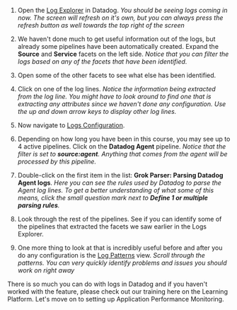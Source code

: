 1. Open the <a href="https://app.datadoghq.com/logs" target="_datadog">Log Explorer</a> in Datadog.
   *You should be seeing logs coming in now. The screen will refresh on it's own, but you can always press the refresh button as well towards the top right of the screen*

2. We haven't done much to get useful information out of the logs, but already some pipelines have been automatically created. Expand the **Source** and **Service** facets on the left side.
   *Notice that you can filter the logs based on any of the facets that have been identified.*
3. Open some of the other facets to see what else has been identified.
4. Click on one of the log lines. 
   *Notice the information being extracted from the log line. You might have to look around to find one that is extracting any attributes since we haven't done any configuration. Use the up and down arrow keys to display other log lines.*
5. Now navigate to <a href="https://app.datadoghq.com/logs/pipelines" target="_datadog">Logs Configuration</a>.
6. Depending on how long you have been in this course, you may see up to 4 active pipelines. Click on the **Datadog Agent** pipeline.
   *Notice that the filter is set to **source:agent**. Anything that comes from the agent will be processed by this pipeline.*
7. Double-click on the first item in the list: **Grok Parser: Parsing Datadog Agent logs**.
   *Here you can see the rules used by Datadog to parse the Agent log lines. To get a better understanding of what some of this means, click the small question mark next to **Define 1 or multiple parsing rules**.*
8. Look through the rest of the pipelines. See if you can identify some of the pipelines that extracted the facets we saw earlier in the Logs Explorer. 

9.  One more thing to look at that is incredibly useful before and after you do any configuration is the <a href="https://app.datadoghq.com/logs/patterns" target="_datadog">Log Patterns</a> view.
    *Scroll through the patterns. You can very quickly identify problems and issues you should work on right away*

There is so much you can do with logs in Datadog and if you haven't worked with the feature, please check out our training here on the Learning Platform. Let's move on to setting up Application Performance Monitoring.